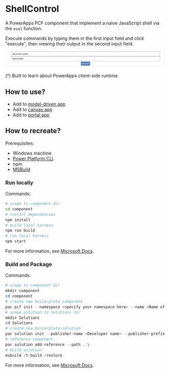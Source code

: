 # ShellControl

A PowerApps PCF component that implement a naive JavaScript shell via the `eval` function.

Execute commands by typing them in the first input field and click "execute", then viewing their output in the second input field.

![](assets/component.png)

(*) Built to learn about PowerApps client-side runtime.

## How to use?

- Add to [model-driven app](https://learn.microsoft.com/en-us/power-apps/developer/component-framework/add-custom-controls-to-a-field-or-entity)
- Add to [canvas app](https://learn.microsoft.com/en-us/power-apps/developer/component-framework/component-framework-for-canvas-apps#add-components-to-a-canvas-app)
- Add to [portal app](https://learn.microsoft.com/en-us/powerapps/maker/portals/component-framework-tutorial)

## How to recreate?

Prerequisites:

- Windows machine
- [Power Platform CLI](https://learn.microsoft.com/en-us/power-platform/developer/cli/introduction#update-power-platform-cli-for-windows). 
- npm
- [MSBuild](https://learn.microsoft.com/en-us/visualstudio/msbuild/msbuild?view=vs-2022)

### Run locally

Commands:

```bash
# scope to component dir
cd component
# install dependencies
npm install
# build local harness
npm run build
# run local harness
npm start
```

For more information, see [Microsoft Docs](https://learn.microsoft.com/en-us/power-apps/developer/component-framework/implementing-controls-using-typescript#build-your-code-components).

### Build and Package

Commands:

```powershell
# scope to component dir
mkdir component
cd component
# create new boilerplate component
pac pcf init --namespace <specify your namespace here> --name <Name of the code component> --template field --run-npm-install
# scope solution to Solutions dir
mkdir Solutions
cd Solutions
# create new boilerplate solution
pac solution init --publisher-name <Developer name> --publisher-prefix <Unique prefix, e.g. dev>
# reference component
pac solution add-reference --path ..\
# build solution
msbuild /t:build /restore
```

For more information, see [Microsoft Docs](https://learn.microsoft.com/en-us/power-apps/developer/component-framework/create-custom-controls-using-pcf).